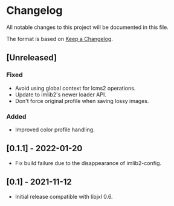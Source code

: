 # Changelog
All notable changes to this project will be documented in this file.

The format is based on [Keep a Changelog](https://keepachangelog.com/en/1.0.0/).

## [Unreleased]
### Fixed
- Avoid using global context for lcms2 operations.
- Update to imlib2's newer loader API.
- Don't force original profile when saving lossy images.
### Added
- Improved color profile handling.

## [0.1.1] - 2022-01-20
- Fix build failure due to the disappearance of imlib2-config.

## [0.1] - 2021-11-12
- Initial release compatible with libjxl 0.6.
